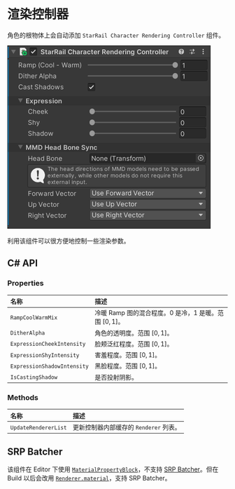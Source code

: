 # 渲染控制器

角色的根物体上会自动添加 `StarRail Character Rendering Controller` 组件。

![角色渲染控制器](../../assets/character-rendering-controller.png)

利用该组件可以很方便地控制一些渲染参数。

## C# API

### Properties

|名称|描述|
|:-|:-|
|`RampCoolWarmMix`|冷暖 Ramp 图的混合程度。0 是冷，1 是暖。范围 $[0, 1]$。|
|`DitherAlpha`|角色的透明度。范围 $[0, 1]$。|
|`ExpressionCheekIntensity`|脸颊泛红程度。范围 $[0, 1]$。|
|`ExpressionShyIntensity`|害羞程度。范围 $[0, 1]$。|
|`ExpressionShadowIntensity`|黑脸程度。范围 $[0, 1]$。|
|`IsCastingShadow`|是否投射阴影。|

### Methods

|名称|描述|
|:-|:-|
|`UpdateRendererList`|更新控制器内部缓存的 `Renderer` 列表。|

## SRP Batcher

该组件在 Editor 下使用 [`MaterialPropertyBlock`](https://docs.unity3d.com/ScriptReference/MaterialPropertyBlock.html)，不支持 [SRP Batcher](https://docs.unity3d.com/Manual/SRPBatcher.html)。但在 Build 以后会改用 [`Renderer.material`](https://docs.unity3d.com/ScriptReference/Renderer-material.html)，支持 SRP Batcher。
